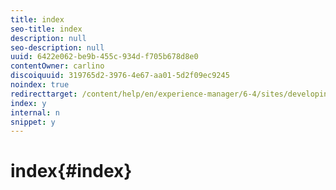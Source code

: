 ```yaml
---
title: index
seo-title: index
description: null
seo-description: null
uuid: 6422e062-be9b-455c-934d-f705b678d8e0
contentOwner: carlino
discoiquuid: 319765d2-3976-4e67-aa01-5d2f09ec9245
noindex: true
redirecttarget: /content/help/en/experience-manager/6-4/sites/developing/using/reference-materials
index: y
internal: n
snippet: y
---
```


# index{#index}

